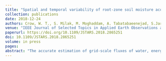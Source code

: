 ```yaml
---
title: "Spatial and temporal variability of root-zone soil moisture acquired from hydrologic modeling and AirMOSS P-band radar"
collection: publications
date: 2018-12-24
authors: Crow, W. T., S. Milak, M. Moghaddam, A. Tabatabaeenejad, S.Jaruwatanadilok, X. Yu, <b>Y. Shi</b>, R. H. Reichle, Y. Hagimoto, and R. H. Cuenca
venue: "IEEE Journal of Selected Topics in Applied Earth Observations and Remote Sensing"
paperurl: https://doi.org/10.1109/JSTARS.2018.2865251
doi: 10.1109/JSTARS.2018.2865251
volume: in press
pages:
abstract: "The accurate estimation of grid-scale fluxes of water, energy, and carbon requires consideration of subgrid spatial variability in root-zone soil moisture (RZSM). The NASA Airborne Microwave Observatory of Subcanopy and Subsurface (AirMOSS) mission represents the first systematic attempt to repeatedly map high-resolution RZSM fields using airborne remote sensing across a range of biomes. Here, we compare 3-arc-sec (&sim;100 m) spatial resolution AirMOSS RZSM retrievals from P-band radar acquisitions over nine separate North American study sites with analogous RZSM estimates generated by the Flux-Penn State Integrated Hydrologic Model (Flux-PIHM). The two products demonstrate comparable levels of accuracy when evaluated against ground-based soil moisture products and a significant level of temporal cross correlation. However, relative to the AirMOSS RZSM retrievals, Flux-PIHM RZSM estimates generally demonstrate much lower levels of spatial and temporal variability, and the spatial patterns captured by both products are poorly correlated. Nevertheless, based on a discussion of likely error sources affecting both products, it is argued that the spatial analysis of AirMOSS and Flux-PIHM RZSM fields provides meaningful upper and lower bounds on the potential range of RZSM spatial variability encountered across a range of natural biomes."
---
```

